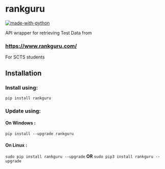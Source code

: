 # rankguru
[![made-with-python](https://img.shields.io/badge/Made%20with-Python-1f425f.svg)](https://www.python.org/)


API wrapper for retrieving Test Data from
### https://www.rankguru.com/

For SCTS students

## Installation
### Install using:
`pip install rankguru`

### Update using:
  #### On Windows :
  `pip install --upgrade rankguru`
  
  #### On Linux :
  `sudo pip install rankguru --upgrade` 
  **OR**
  `sudo pip3 install rankguru --upgrade`
